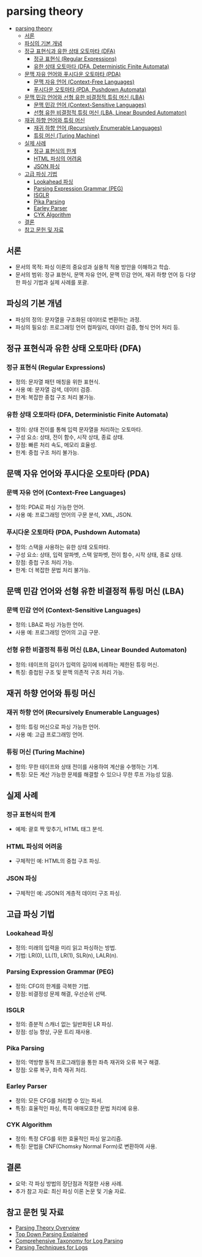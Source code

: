# parsing theory

- [parsing theory](#parsing-theory)
    - [서론](#서론)
    - [파싱의 기본 개념](#파싱의-기본-개념)
    - [정규 표현식과 유한 상태 오토마타 (DFA)](#정규-표현식과-유한-상태-오토마타-dfa)
        - [정규 표현식 (Regular Expressions)](#정규-표현식-regular-expressions)
        - [유한 상태 오토마타 (DFA, Deterministic Finite Automata)](#유한-상태-오토마타-dfa-deterministic-finite-automata)
    - [문맥 자유 언어와 푸시다운 오토마타 (PDA)](#문맥-자유-언어와-푸시다운-오토마타-pda)
        - [문맥 자유 언어 (Context-Free Languages)](#문맥-자유-언어-context-free-languages)
        - [푸시다운 오토마타 (PDA, Pushdown Automata)](#푸시다운-오토마타-pda-pushdown-automata)
    - [문맥 민감 언어와 선형 유한 비결정적 튜링 머신 (LBA)](#문맥-민감-언어와-선형-유한-비결정적-튜링-머신-lba)
        - [문맥 민감 언어 (Context-Sensitive Languages)](#문맥-민감-언어-context-sensitive-languages)
        - [선형 유한 비결정적 튜링 머신 (LBA, Linear Bounded Automaton)](#선형-유한-비결정적-튜링-머신-lba-linear-bounded-automaton)
    - [재귀 하향 언어와 튜링 머신](#재귀-하향-언어와-튜링-머신)
        - [재귀 하향 언어 (Recursively Enumerable Languages)](#재귀-하향-언어-recursively-enumerable-languages)
        - [튜링 머신 (Turing Machine)](#튜링-머신-turing-machine)
    - [실제 사례](#실제-사례)
        - [정규 표현식의 한계](#정규-표현식의-한계)
        - [HTML 파싱의 어려움](#html-파싱의-어려움)
        - [JSON 파싱](#json-파싱)
    - [고급 파싱 기법](#고급-파싱-기법)
        - [Lookahead 파싱](#lookahead-파싱)
        - [Parsing Expression Grammar (PEG)](#parsing-expression-grammar-peg)
        - [ISGLR](#isglr)
        - [Pika Parsing](#pika-parsing)
        - [Earley Parser](#earley-parser)
        - [CYK Algorithm](#cyk-algorithm)
    - [결론](#결론)
    - [참고 문헌 및 자료](#참고-문헌-및-자료)

## 서론

- 문서의 목적: 파싱 이론의 중요성과 실용적 적용 방안을 이해하고 학습.
- 문서의 범위: 정규 표현식, 문맥 자유 언어, 문맥 민감 언어, 재귀 하향 언어 등 다양한 파싱 기법과 실제 사례를 포괄.

## 파싱의 기본 개념

- 파싱의 정의: 문자열을 구조화된 데이터로 변환하는 과정.
- 파싱의 필요성: 프로그래밍 언어 컴파일러, 데이터 검증, 형식 언어 처리 등.

## 정규 표현식과 유한 상태 오토마타 (DFA)

### 정규 표현식 (Regular Expressions)

- 정의: 문자열 패턴 매칭을 위한 표현식.
- 사용 예: 문자열 검색, 데이터 검증.
- 한계: 복잡한 중첩 구조 처리 불가능.

### 유한 상태 오토마타 (DFA, Deterministic Finite Automata)

- 정의: 상태 전이를 통해 입력 문자열을 처리하는 오토마타.
- 구성 요소: 상태, 전이 함수, 시작 상태, 종료 상태.
- 장점: 빠른 처리 속도, 메모리 효율성.
- 한계: 중첩 구조 처리 불가능.

## 문맥 자유 언어와 푸시다운 오토마타 (PDA)

### 문맥 자유 언어 (Context-Free Languages)

- 정의: PDA로 파싱 가능한 언어.
- 사용 예: 프로그래밍 언어의 구문 분석, XML, JSON.

### 푸시다운 오토마타 (PDA, Pushdown Automata)

- 정의: 스택을 사용하는 유한 상태 오토마타.
- 구성 요소: 상태, 입력 알파벳, 스택 알파벳, 전이 함수, 시작 상태, 종료 상태.
- 장점: 중첩 구조 처리 가능.
- 한계: 더 복잡한 문법 처리 불가능.

## 문맥 민감 언어와 선형 유한 비결정적 튜링 머신 (LBA)

### 문맥 민감 언어 (Context-Sensitive Languages)

- 정의: LBA로 파싱 가능한 언어.
- 사용 예: 프로그래밍 언어의 고급 구문.

### 선형 유한 비결정적 튜링 머신 (LBA, Linear Bounded Automaton)

- 정의: 테이프의 길이가 입력의 길이에 비례하는 제한된 튜링 머신.
- 특징: 중첩된 구조 및 문맥 의존적 구조 처리 가능.

## 재귀 하향 언어와 튜링 머신

### 재귀 하향 언어 (Recursively Enumerable Languages)

- 정의: 튜링 머신으로 파싱 가능한 언어.
- 사용 예: 고급 프로그래밍 언어.

### 튜링 머신 (Turing Machine)

- 정의: 무한 테이프와 상태 전이를 사용하여 계산을 수행하는 기계.
- 특징: 모든 계산 가능한 문제를 해결할 수 있으나 무한 루프 가능성 있음.

## 실제 사례

### 정규 표현식의 한계

- 예제: 괄호 짝 맞추기, HTML 태그 분석.

### HTML 파싱의 어려움

- 구체적인 예: HTML의 중첩 구조 파싱.

### JSON 파싱

- 구체적인 예: JSON의 계층적 데이터 구조 파싱.

## 고급 파싱 기법

### Lookahead 파싱

- 정의: 미래의 입력을 미리 읽고 파싱하는 방법.
- 기법: LR(0), LL(1), LR(1), SLR(n), LALR(n).

### Parsing Expression Grammar (PEG)

- 정의: CFG의 한계를 극복한 기법.
- 장점: 비결정성 문제 해결, 우선순위 선택.

### ISGLR

- 정의: 증분적 스캐너 없는 일반화된 LR 파싱.
- 장점: 성능 향상, 구문 트리 재사용.

### Pika Parsing

- 정의: 역방향 동적 프로그래밍을 통한 좌측 재귀와 오류 복구 해결.
- 장점: 오류 복구, 좌측 재귀 처리.

### Earley Parser

- 정의: 모든 CFG를 처리할 수 있는 파서.
- 특징: 효율적인 파싱, 특히 애매모호한 문법 처리에 유용.

### CYK Algorithm

- 정의: 특정 CFG를 위한 효율적인 파싱 알고리즘.
- 특징: 문법을 CNF(Chomsky Normal Form)로 변환하여 사용.

## 결론

- 요약: 각 파싱 방법의 장단점과 적절한 사용 사례.
- 추가 참고 자료: 최신 파싱 이론 논문 및 기술 자료.

## 참고 문헌 및 자료

- [Parsing Theory Overview](https://stereobooster.com/parsing-theory-overview)
- [Top Down Parsing Explained](https://edurev.in/course/lecture)
- [Comprehensive Taxonomy for Log Parsing](https://conf.researchr.org/icse-2024-posters)
- [Parsing Techniques for Logs](https://www.researchgate.net/publication/350284167_Parsing_Techniques_for_Logs)

